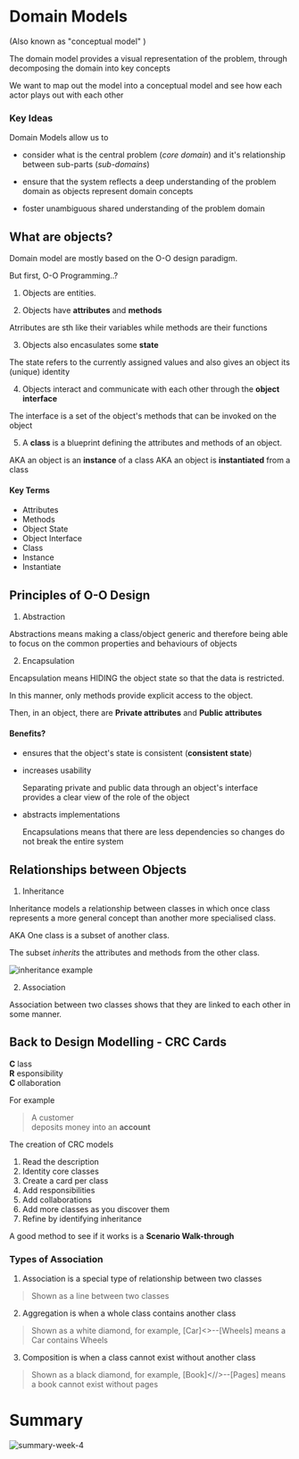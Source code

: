 # Domain Models 

(Also known as "conceptual model" ) 

The domain model provides a visual representation of the problem, through decomposing the domain into key concepts

We want to map out the model into a conceptual model and see how each actor plays out with each other  

### Key Ideas
Domain Models allow us to

* consider what is the central problem (*core domain*) and it's relationship between sub-parts (*sub-domains*) 

* ensure that the system reflects a deep understanding of the problem domain as objects represent domain concepts

* foster unambiguous shared understanding of the problem domain 

## What are objects? 

Domain model are mostly based on the O-O design paradigm. 

But first, O-O Programming..?

 1. Objects are entities. 

 2. Objects have **attributes** and **methods** 

Atrributes are sth like their variables while methods are their functions 

3. Objects also encasulates some **state** 

The state refers to the currently assigned values and also gives an object its (unique) identity

4. Objects interact and communicate with each other through the **object interface** 

The interface is a set of the object's methods that can be invoked on the object 

5. A **class** is a blueprint defining the attributes and methods of an object.
  
AKA an object is an **instance** of a class 
AKA an object is **instantiated**  from a class

#### Key Terms 
* Attributes
* Methods 
* Object State
* Object Interface
* Class
* Instance
* Instantiate 

## Principles of O-O Design 

1.  Abstraction 

Abstractions means making a class/object generic and therefore being able to focus on the common properties and behaviours of objects

2.  Encapsulation 

Encapsulation means HIDING the object state so that the data is restricted. 

In this manner, only methods provide explicit access to the object. 

Then, in an object, there are **Private attributes** and **Public attributes** 

#### Benefits? 
* ensures that the object's state is consistent (**consistent state**)

* increases usability 
  
    Separating private and public data through an object's interface provides a clear view of the role of the object

* abstracts implementations 

    Encapsulations means that there are less dependencies so changes do not break the entire system 

## Relationships between Objects

1. Inheritance 

Inheritance models a relationship between classes in which once class represents a more general concept than another more specialised class.

AKA One class is a subset of another class. 

The subset *inherits* the attributes and methods from the other class. 

 ![inheritance example](/images/inheritance.png)

2. Association 

Association between two classes shows that they are linked to each other in some manner. 

## Back to Design Modelling - CRC Cards 

**C** lass   
**R** esponsibility   
**C** ollaboration   

For example
> A customer  
 deposits money into an **account**    

The creation of CRC models 
1. Read the description
2. Identity core classes 
3. Create a card per class
4. Add responsibilities 
5. Add collaborations
6. Add more classes as you discover them 
7. Refine by identifying inheritance 


A good method to see if it works is a **Scenario Walk-through** 

### Types of Association 
1. Association is a special type of relationship between two classes

> Shown as a line between two classes 

2. Aggregation is when a whole class contains another class 
 
> Shown as a white diamond, for example, [Car]<>--[Wheels] means a Car contains Wheels 

3. Composition is when a class cannot exist without another class 

> Shown as a black diamond, for example, [Book]<//>--[Pages] means a book cannot exist without pages 


# Summary 
![summary-week-4](/images/mind_map_4.png)







